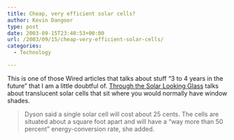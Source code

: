 ```yaml
---
title: Cheap, very efficient solar cells?
author: Kevin Dangoor
type: post
date: 2003-09-15T23:40:53+00:00
url: /2003/09/15/cheap-very-efficient-solar-cells/
categories:
  - Technology

---
```

This is one of those Wired articles that talks about stuff &#8220;3 to 4 years in the future&#8221; that I am a little doubtful of. [Through the Solar Looking Glass][1] talks about translucent solar cells that sit where you would normally have window shades.

> Dyson said a single solar cell will cost about 25 cents. The cells are situated about a square foot apart and will have a &#8220;way more than 50 percent&#8221; energy-conversion rate, she added.

 [1]: http://www.wired.com/news/technology/0,1282,60301,00.html "Wired News: Through the Solar Looking Glass"